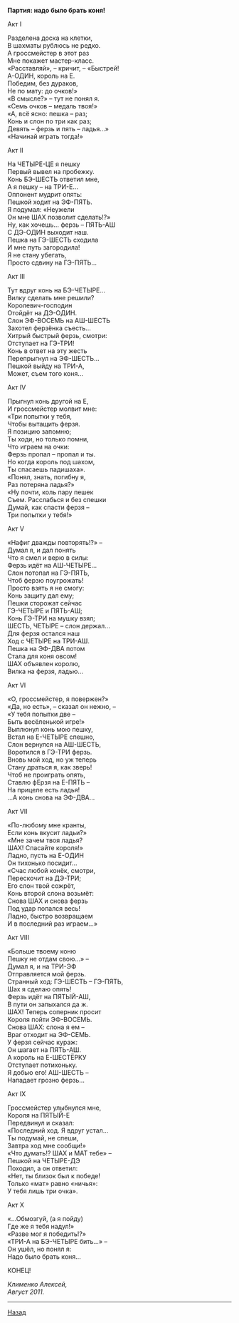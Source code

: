 ﻿**Партия: надо было брать коня!**  

Акт I  

Разделена доска на клетки,  
В шахматы рублюсь не редко.  
А гроссмейстер в этот раз  
Мне покажет мастер-класс.  
«Расставляй», – кричит, – «Быстрей!  
А-ОДИН, король на Е.  
Победим, без дураков,  
Не по мату: до очков!»  
«В смысле?» – тут не понял я.  
«Семь очков – медаль твоя!»  
«А, всё ясно: пешка – раз;  
Конь и слон по три как раз;  
Девять – ферзь и пять – ладья…»  
«Начинай играть тогда!»  

Акт II  

На ЧЕТЫРЕ-ЦЕ я пешку  
Первый вывел на пробежку.  
Конь БЭ-ШЕСТЬ ответил мне,  
А я пешку – на ТРИ-Е…  
Оппонент мудрит опять:  
Пешкой ходит на ЭФ-ПЯТЬ.  
Я подумал: «Неужели  
Он мне ШАХ позволит сделать!?»  
Ну, как хочешь… ферзь – ПЯТЬ-АШ  
С ДЭ-ОДИН выходит наш.  
Пешка на ГЭ-ШЕСТЬ сходила  
И мне путь загородила!  
Я не стану убегать,  
Просто сдвину на ГЭ-ПЯТЬ…  

Акт III  

Тут вдруг конь на БЭ-ЧЕТЫРЕ…  
Вилку сделать мне решили?  
Королевич-господин  
Отойдёт на ДЭ-ОДИН.  
Слон ЭФ-ВОСЕМЬ на АШ-ШЕСТЬ  
Захотел ферзёнка съесть…  
Хитрый быстрый ферзь, смотри:  
Отступает на ГЭ-ТРИ!  
Конь в ответ на эту жесть  
Перепрыгнул на ЭФ-ШЕСТЬ…  
Пешкой выйду на ТРИ-А,  
Может, съем того коня…  

Акт IV  

Прыгнул конь другой на Е,  
И гроссмейстер молвит мне:  
«Три попытки у тебя,  
Чтобы вытащить ферзя.  
Я позицию запомню;  
Ты ходи, но только помни,  
Что играем на очки:  
Ферзь пропал – пропал и ты.  
Но когда король под шахом,  
Ты спасаешь падишаха».  
«Понял, знать, погибну я,  
Раз потеряна ладья?»  
«Ну почти, коль пару пешек  
Съем. Расслабься и без спешки  
Думай, как спасти ферзя –  
Три попытки у тебя!»  

Акт V  

«Нафиг дважды повторять!?» –  
Думал я, и дал понять  
Что я смел и верю в силы:  
Ферзь идёт на АШ-ЧЕТЫРЕ…  
Слон потопал на ГЭ-ПЯТЬ,  
Чтоб ферзю поугрожать!  
Просто взять я не смогу:  
Конь защиту дал ему;  
Пешки сторожат сейчас  
ГЭ-ЧЕТЫРЕ и ПЯТЬ-АШ;  
Конь ГЭ-ТРИ на мушку взял;  
ШЕСТЬ, ЧЕТЫРЕ – слон держал…  
Для ферзя остался наш  
Ход с ЧЕТЫРЕ на ТРИ-АШ.  
Пешка на ЭФ-ДВА потом  
Стала для коня овсом!  
ШАХ объявлен королю,  
Вилка на ферзя, ладью…  

Акт VI  

«О, гроссмейстер, я повержен?»  
«Да, но есть», – сказал он нежно, –  
«У тебя попытки две –  
Быть весёленькой игре!»  
Выплюнул конь мою пешку,  
Встал на Е-ЧЕТЫРЕ спешно,  
Слон вернулся на АШ-ШЕСТЬ,  
Воротился в ГЭ-ТРИ ферзь.  
Вновь мой ход, но уж теперь  
Стану драться я, как зверь!  
Чтоб не проиграть опять,  
Ставлю фЕрзя на Е-ПЯТЬ –  
На прицеле есть ладья!  
…А конь снова на ЭФ-ДВА…  

Акт VII  

«По-любому мне кранты,  
Если конь вкусит ладьи?»  
«Мне зачем твоя ладья?  
ШАХ! Спасайте короля!»  
Ладно, пусть на Е-ОДИН  
Он тихонько посидит…  
«Счас любой конёк, смотри,  
Перескочит на ДЭ-ТРИ;  
Его слон твой сожрёт,  
Конь второй слона возьмёт:  
Снова ШАХ и снова ферзь  
Под удар попался весь!  
Ладно, быстро возвращаем  
И в последний раз играем…»  

Акт VIII  

«Больше твоему коню  
Пешку не отдам свою…» –  
Думал я, и на ТРИ-ЭФ  
Отправляется мой ферзь.  
Странный ход: ГЭ-ШЕСТЬ – ГЭ-ПЯТЬ,  
Шах я сделаю опять!  
Ферзь идёт на ПЯТЫЙ-АШ,  
В пути он запыхался да ж.  
ШАХ! Теперь соперник просит  
Короля пойти ЭФ-ВОСЕМЬ.  
Снова ШАХ: слона я ем –  
Враг отходит на ЭФ-СЕМЬ.  
У ферзя сейчас кураж:  
Он шагает на ПЯТЬ-АШ.  
А король на Е-ШЕСТЁРКУ  
Отступает потихоньку.  
Я добью его! АШ-ШЕСТЬ –  
Нападает грозно ферзь…  

Акт IX  

Гроссмейстер улыбнулся мне,  
Короля на ПЯТЫЙ-Е  
Передвинул и сказал:  
«Последний ход. Я вдруг устал…  
Ты подумай, не спеши,  
Завтра ход мне сообщи!»  
«Что думать!? ШАХ и МАТ тебе» –  
Пешкой на ЧЕТЫРЕ-ДЭ  
Походил, а он ответил:  
«Нет, ты близок был к победе!  
Только «мат» равно «ничья»:  
У тебя лишь три очка».  

Акт X  

«…Обмозгуй, (а я пойду)  
Где же я тебя надул!»  
«Разве мог я победить!?»  
«ТРИ-А на БЭ-ЧЕТЫРЕ бить…» –  
Он ушёл, но понял я:  
Надо было брать коня…  

КОНЕЦ!  

_Клименко Алексей,_  
_Август 2011._  

---

[Назад](./)

